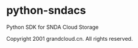 # python-sndacs

Python SDK for SNDA Cloud Storage

Copyright 2001 grandcloud.cn.
All rights reserved.
